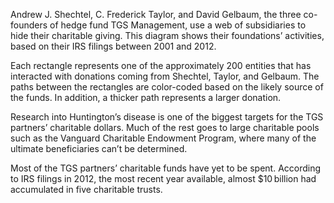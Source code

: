 Andrew J. Shechtel, C. Frederick Taylor, and David Gelbaum, the three co-founders of hedge fund TGS Management, use a web of subsidiaries to hide their charitable giving. This diagram shows their foundations’ activities, based on their IRS filings between 2001 and 2012. 

Each rectangle represents one of the approximately 200 entities that has interacted with donations coming from Shechtel, Taylor, and Gelbaum. The paths between the rectangles are color-coded based on the likely source of the funds. In addition, a thicker path represents a larger donation. 

Research into Huntington’s disease is one of the biggest targets for the TGS partners’ charitable dollars. Much of the rest goes to large charitable pools such as the Vanguard Charitable Endowment Program, where many of the ultimate beneficiaries can’t be determined.

Most of the TGS partners’ charitable funds have yet to be spent. According to IRS filings in 2012, the most recent year available, almost $10 billion had accumulated in five charitable trusts.

